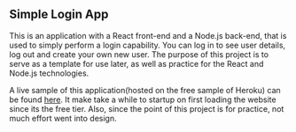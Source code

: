 ## Simple Login App

This is an application with a React front-end and a Node.js back-end, that is used to simply perform a login capability. You can log in to see user details, log out and create your own new user. 
The purpose of this project is to serve as a template for use later, as well as practice for the React and Node.js technologies.

A live sample of this application(hosted on the free sample of Heroku) can be found [here](https://lesasi-simple-login-app.herokuapp.com/). It make take a while to startup on first loading the website since its the free tier. Also, since the point of this project is for practice, not much effort went into design.
